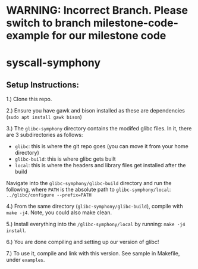 # WARNING: Incorrect Branch. Please switch to branch milestone-code-example for our milestone code

# syscall-symphony

## Setup Instructions:
1.) Clone this repo. 

2.) Ensure you have gawk and bison installed as these are dependencies (`sudo apt install gawk bison`)

3.) The `glibc-symphony` directory contains the modifed glibc files. In it, there are 3 subdirectories as follows:
  - `glibc`: this is where the git repo goes (you can move it from your home directory)
  - `glibc-build`: this is where glibc gets built
  - `local`: this is where the headers and library files get installed after the build

Navigate into the `glibc-symphony/glibc-build` directory and run the following, where `PATH` is the absolute path to `glibc-symphony/local`:
  `../glibc/configure --prefix=PATH`
 
 4.) From the same directory (`glibc-symphony/glibc-build`), compile with  `make -j4`. Note, you could also make clean. 
 
 5.) Install everything into the `/glibc-symphony/local` by running: `make -j4 install`. 
 
 6.) You are done compiling and setting up our version of glibc!
 
 7.) To use it, compile and link with this version. See sample in Makefile, under `examples`.



